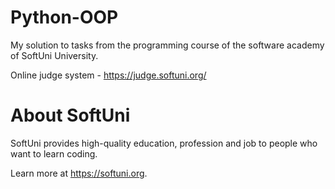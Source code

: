 # Python-OOP
My solution to tasks from the programming course of the software academy of SoftUni University.

Online judge system - https://judge.softuni.org/ 

# About SoftUni

SoftUni provides high-quality education, profession and job to people who want to learn coding.

Learn more at https://softuni.org.

